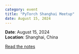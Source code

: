```yaml
---
category: event
title: "PyTorch Shanghai Meetup"
date: August 15, 2024
---
```


**Date**: August 15, 2024  
**Location**: Shanghai, China

[Read the notes](https://pytorch.org/blog/pytorch-shanghai-notes/)